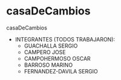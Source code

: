 # casaDeCambios
casaDeCambios
- INTEGRANTES (TODOS TRABAJARON):
  - GUACHALLA SERGIO
  - CAMPERO JOSE
  - CAMPOHERMOSO OSCAR
  - BARROSO MARINO
  - FERNANDEZ-DAVILA SERGIO
